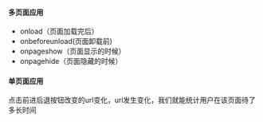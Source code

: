 #### 多页面应用

- onload（页面加载完后）
- onbeforeunload(页面卸载前)
- onpageshow（页面显示的时候）
- onpagehide（页面隐藏的时候）

#### 单页面应用
点击前进后退按钮改变的url变化，url发生变化，我们就能统计用户在该页面待了多长时间
